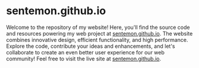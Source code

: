 # sentemon.github.io

Welcome to the repository of my website! Here, you'll find the source code and resources powering my web project at [sentemon.github.io](https://sentemon.github.io). The website combines innovative design, efficient functionality, and high performance. Explore the code, contribute your ideas and enhancements, and let's collaborate to create an even better user experience for our web community! Feel free to visit the live site at [sentemon.github.io](https://sentemon.github.io).
